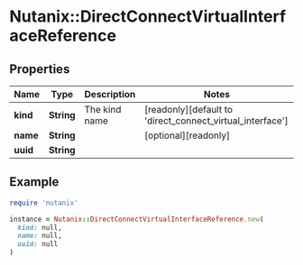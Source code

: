 # Nutanix::DirectConnectVirtualInterfaceReference

## Properties

| Name | Type | Description | Notes |
| ---- | ---- | ----------- | ----- |
| **kind** | **String** | The kind name | [readonly][default to &#39;direct_connect_virtual_interface&#39;] |
| **name** | **String** |  | [optional][readonly] |
| **uuid** | **String** |  |  |

## Example

```ruby
require 'nutanix'

instance = Nutanix::DirectConnectVirtualInterfaceReference.new(
  kind: null,
  name: null,
  uuid: null
)
```

